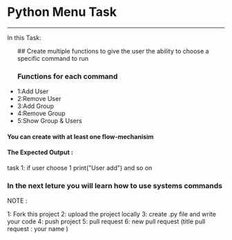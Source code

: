 # Python Menu Task 
------------------
In this Task:

<ul>
## Create multiple functions to give the user the ability to choose a specific command to run  

### Functions for each command
<li>1:Add User</li>
<li>2:Remove User</li>
<li>3:Add Group</li>
<li>4:Remove Group</li>
<li>5:Show Group & Users</li>

</ul> 

#### You can create with at least one flow-mechanisim 

#### The Expected Output :
task 1: 
if user choose 1 
print("User add") and so on

### In the next leture you will learn how to use systems commands 

NOTE : 

1: Fork this project
2: upload the project locally 
3: create .py file and write your code
4: push project 
5: pull request 
6: new pull request 
(title pull request : your name )

